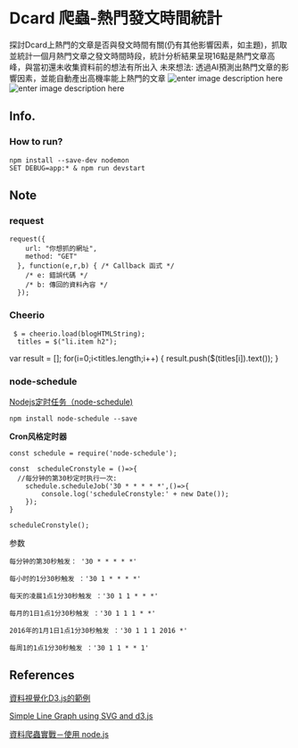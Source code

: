 # Dcard 爬蟲-熱門發文時間統計
探討Dcard上熱門的文章是否與發文時間有關(仍有其他影響因素，如主題)，抓取並統計一個月熱門文章之發文時間時段，統計分析結果呈現16點是熱門文章高峰，與當初還未收集資料前的想法有所出入
未來想法: 透過AI預測出熱門文章的影響因素，並能自動產出高機率能上熱門的文章
![enter image description here](https://i.imgur.com/GTodBoY.jpg)
![enter image description here](https://i.imgur.com/HZGEinf.png)

## Info.
### How to run?

    npm install --save-dev nodemon    
    SET DEBUG=app:* & npm run devstart

## Note
### request

    request({
        url: "你想抓的網址",
        method: "GET"
      }, function(e,r,b) { /* Callback 函式 */
        /* e: 錯誤代碼 */
        /* b: 傳回的資料內容 */
      });
### Cheerio

     $ = cheerio.load(blogHTMLString);
      titles = $("li.item h2");
   var result = [];
    for(i=0;i<titles.length;i++) { result.push($(titles[i]).text()); }


### node-schedule
[ Nodejs定时任务（node-schedule)](https://www.jianshu.com/p/8d303ff8fdeb)

    npm install node-schedule --save

**Cron风格定时器**

    const schedule = require('node-schedule');
    
    const  scheduleCronstyle = ()=>{
      //每分钟的第30秒定时执行一次:
        schedule.scheduleJob('30 * * * * *',()=>{
            console.log('scheduleCronstyle:' + new Date());
        }); 
    }
    
    scheduleCronstyle();

参数

    每分钟的第30秒触发： '30 * * * * *'
    
    每小时的1分30秒触发 ：'30 1 * * * *'
    
    每天的凌晨1点1分30秒触发 ：'30 1 1 * * *'
    
    每月的1日1点1分30秒触发 ：'30 1 1 1 * *'
    
    2016年的1月1日1点1分30秒触发 ：'30 1 1 1 2016 *'
    
    每周1的1点1分30秒触发 ：'30 1 1 * * 1'


## References
[資料視覺化D3.js的範例](https://blog.twtnn.com/2015/06/d3js.html)

[Simple Line Graph using SVG and d3.js](http://bl.ocks.org/benjchristensen/2579599)

[資料爬蟲實戰－使用 node.js](http://blog.infographics.tw/2015/03/crawl-data-with-nodejs/)
